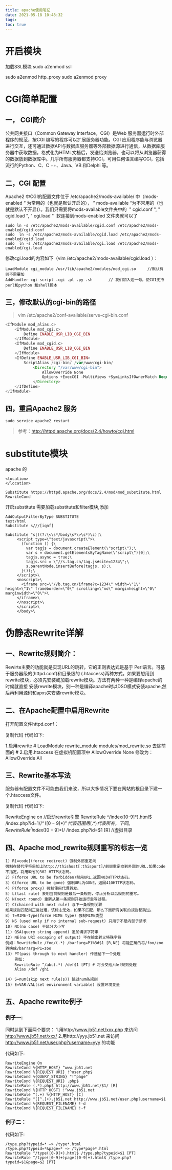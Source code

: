 ```yaml
---
title: apache使用笔记
date: 2021-05-18 10:48:32
tags:
toc: true
---
```


# 开启模块

加载SSL模块
sudo a2enmod ssl

sudo a2enmod http_proxy
sudo a2enmod proxy

# CGI简单配置


## 一， CGI简介

公共网关接口（Common Gateway Interface，CGI）是Web 服务器运行时外部程序的规范，按CGI 编写的程序可以扩展服务器功能。CGI 应用程序能与浏览器进行交互，还可通过数据API与数据库服务器等外部数据源进行通信，从数据库服务器中获取数据。格式化为HTML文档后，发送给浏览器，也可以将从浏览器获得的数据放到数据库中。几乎所有服务器都支持CGI，可用任何语言编写CGI，包括流行的Python、C、C ++、Java、VB 和Delphi 等。

<!-- more -->

## 二，CGI 配置

Apache2 中CGI的配置文件位于 /etc/apache2/mods-available/ 中（mods-enabled “ 为常用的（也就是默认开启的）， ” mods-available “为不常用的（也就是默认不开启)）。我们只需要将mods-available文件夹中的  " cgid.conf ", " cgid.load ", " cgi.load "  软连接到mods-enabled 文件夹就可以了

    sudo ln -s /etc/apache2/mods-available/cgid.conf /etc/apache2/mods-enabled/cgid.conf
    sudo  ln -s /etc/apache2/mods-available/cgid.load /etc/apache2/mods-enabled/cgid.load
    sudo  ln -s /etc/apache2/mods-available/cgi.load /etc/apache2/mods-enabled/cgi.load

修改cgi.load的内容如下（vim /etc/apache2/mods-available/cgid.load ）：

```shell
LoadModule cgi_module /usr/lib/apache2/modules/mod_cgi.so     //默认有则不需要加
AddHandler cgi-script .cgi .pl .py .sh       // 我们加入这一句，使CGI支持 perl和python 和shell脚本
```

## 三，修改默认的cgi-bin的路径
> vim /etc/apache2/conf-available/serve-cgi-bin.conf

```php
<IfModule mod_alias.c>
    <IfModule mod_cgi.c>
        Define ENABLE_USR_LIB_CGI_BIN
    </IfModule>
    <IfModule mod_cgid.c>
        Define ENABLE_USR_LIB_CGI_BIN
    </IfModule>
    <IfDefine ENABLE_USR_LIB_CGI_BIN>
        ScriptAlias /cgi-bin/ /var/www/cgi-bin/
            <Directory "/var/www/cgi-bin">
                AllowOverride None
                Options +ExecCGI -MultiViews +SymLinksIfOwnerMatch Require all granted
            </Directory>
    </IfDefine>
</IfModule>
```
## 四，重启Apache2 服务
```shell
sudo service apache2 restart
```

> 参考：http://httpd.apache.org/docs/2.4/howto/cgi.html


# substitute模块

apache 的 
```
<location>
</location>
```

```
Substitute https://httpd.apache.org/docs/2.4/mod/mod_substitute.html
RewriteCond
```

开启substitute 需要加载substitute和filter模块,添加
```
AddOutputFilterByType SUBSTITUTE
text/html
Substitute s///[iqnf]
```

<!-- more -->

```
Substitute "s|((?:\<\s*/body\s*\>\s*)\z)|\
     <script type=\"text/javascript\">\
       (function () {\
         var tagjs = document.createElement(\"script\");\
         var s = document.getElementsByTagName(\"script\")[0];\
         tagjs.async = true;\
         tagjs.src = \"//s.tag.cn/tag.js#site=1234\";\
         s.parentNode.insertBefore(tagjs, s);\
       }());\
     </script>\
     <noscript>\
       <iframe src=\"//b.tag.cn/iframe?c=1234\" width=\"1\" height=\"1\" frameborder=\"0\" scrolling=\"no\" marginheight=\"0\" marginwidth=\"0\">\
     </iframe>\
     </noscript>\
     </script>\
     </body>\
```

# 伪静态Rewrite详解

## 一、Rewrite规则简介：
Rewirte主要的功能就是实现URL的跳转，它的正则表达式是基于 Perl语言。可基于服务器级的(httpd.conf)和目录级的 (.htaccess)两种方式。如果要想用到rewrite模块，必须先安装或加载rewrite模块。方法有两种一种是编译apache的时候就直接 安装rewrite模块，别一种是编译apache时以DSO模式安装apache,然后再利用源码和apxs来安装rewrite模块。

<!-- more -->

## 二、在Apache配置中启用Rewrite
打开配置文件httpd.conf：

复制代码 代码如下:

1.启用rewrite
\# LoadModule rewrite_module modules/mod_rewrite.so 去除前面的 #
2.启用.htaccess
在虚拟机配置项中
AllowOverride None    修改为： AllowOverride All


## 三、Rewrite基本写法
服务器有配置文件不可能由我们来改，所以大多情况下要在网站的根目录下建一个.htaccess文件。

复制代码 代码如下:

RewriteEngine on    //启动rewrite引擎
RewriteRule ^/index([0-9]*).html$ /index.php?id=$1   //“([0-9]*)” 代表范围 用(.*)代表所有，下同。
RewriteRule ^/index([0-9]*)/$ /index.php?id=$1 [R]   //虚拟目录

## 四、Apache mod_rewrite规则重写的标志一览
```
1) R[=code](force redirect) 强制外部重定向
强制在替代字符串加上http://thishost[:thisport]/前缀重定向到外部的URL.如果code不指定，将用缺省的302 HTTP状态码。
2) F(force URL to be forbidden)禁用URL,返回403HTTP状态码。
3) G(force URL to be gone) 强制URL为GONE，返回410HTTP状态码。
4) P(force proxy) 强制使用代理转发。
5) L(last rule) 表明当前规则是最后一条规则，停止分析以后规则的重写。
6) N(next round) 重新从第一条规则开始运行重写过程。
7) C(chained with next rule) 与下一条规则关联
如果规则匹配则正常处理，该标志无效，如果不匹配，那么下面所有关联的规则都跳过。
8) T=MIME-type(force MIME type) 强制MIME类型
9) NS (used only if no internal sub-request) 只用于不是内部子请求
10) NC(no case) 不区分大小写
11) QSA(query string append) 追加请求字符串
12) NE(no URI escaping of output) 不在输出转义特殊字符
例如：RewriteRule /foo/(.*) /bar?arg=P1%3d$1 [R,NE] 将能正确的将/foo/zoo转换成/bar?arg=P1=zoo
13) PT(pass through to next handler) 传递给下一个处理
	例如:
	RewriteRule ^/abc(.*) /def$1 [PT] # 将会交给/def规则处理
	Alias /def /ghi

14) S=num(skip next rule(s)) 跳过num条规则
15) E=VAR:VAL(set environment variable) 设置环境变量
```


## 五、Apache rewrite例子
### 例子一:
同时达到下面两个要求：
1.用http://www.jb51.net/xxx.php 来访问 http://www.jb51.net/xxx/
2.用http://yyy.jb51.net 来访问 http://www.jb51.net/user.php?username=yyy 的功能

代码如下:
```shell
RewriteEngine On
RewriteCond %{HTTP_HOST} ^www.jb51.net
RewriteCond %{REQUEST_URI} !^user.php$
RewriteCond %{QUERY_STRING} "!^page"
RewriteCond %{REQUEST_URI} .php$
RewriteRule (.*).php$ http://www.jb51.net/$1/ [R]
RewriteCond %{HTTP_HOST} !^www.jb51.net
RewriteRule ^(.+) %{HTTP_HOST} [C]
RewriteRule ^([^.]+).jb51.net http://www.jb51.net/user.php?username=$1
RewriteCond %{REQUEST_FILENAME} !-d
RewriteCond %{REQUEST_FILENAME} !-f
```
### 例子二：

代码如下:
```shell
/type.php?typeid=* –> /type*.html
/type.php?typeid=*&page=* –> /type*page*.html
RewriteRule ^/type([0-9]+).html$ /type.php?typeid=$1 [PT]
RewriteRule ^/type([0-9]+)page([0-9]+).html$ /type.php?typeid=$1&page=$2 [PT]
```